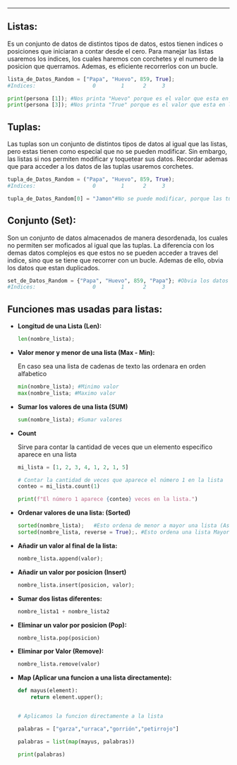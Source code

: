 
---
## **Listas:**

Es un conjunto de datos de distintos tipos de datos, estos tienen indices o posiciones que iniciaran a contar desde el cero. Para manejar las listas usaremos los indices, los cuales haremos con corchetes y el numero de la posicion que querramos. Ademas, es eficiente recorrerlos con un bucle.

```python
lista_de_Datos_Random = ["Papa", "Huevo", 859, True];
#Indices:                  0        1      2     3

print(persona [1]); #Nos printa "Huevo" porque es el valor que esta en la posicion 1
print(persona [3]); #Nos printa "True" porque es el valor que esta en la posicion 3
```

## **Tuplas:**

Las tuplas son un conjunto de distintos tipos de datos al igual que las listas, pero estas tienen como especial que no se pueden modificar. Sin embargo, las listas si nos permiten modificar y toquetear sus datos. Recordar ademas que para acceder a los datos de las tuplas usaremos corchetes.

```python
tupla_de_Datos_Random = ("Papa", "Huevo", 859, True);
#Indices:                  0        1      2     3

tupla_de_Datos_Random[0] = "Jamon"#No se puede modificar, porque las tuplas no lo permiten
```

## **Conjunto (Set):**

Son un conjunto de datos almacenados de manera desordenada, los cuales no permiten ser moficados al igual que las tuplas. La diferencia con los demas datos complejos es que estos no se pueden acceder a traves del indice, sino que se tiene que recorrer con un bucle. Ademas de ello, obvia los datos que estan duplicados.

```python
set_de_Datos_Random = {"Papa", "Huevo", 859, "Papa"}; #Obvia los datos duplicados 
#Indices:                  0        1      2     3
```

## **Funciones mas usadas para listas:**

- **Longitud de una Lista (Len):**
    
    ```python
    len(nombre_lista);
    ```
    
- **Valor menor y menor de una lista (Max - Min):**
    
    En caso sea una lista de cadenas de texto las ordenara en orden alfabetico
    
    ```python
    min(nombre_lista); #Minimo valor
    max(nombre_lista; #Maximo valor
    ```
    
- **Sumar los valores de una lista (SUM)**
    
    ```python
    sum(nombre_lista); #Sumar valores
    ```
    
- **Count**
    
    Sirve para contar la cantidad de veces que un elemento específico aparece en una lista
    
	```python
	mi_lista = [1, 2, 3, 4, 1, 2, 1, 5]

	# Contar la cantidad de veces que aparece el número 1 en la lista
	conteo = mi_lista.count(1)

	print(f"El número 1 aparece {conteo} veces en la lista.")
	```

- **Ordenar valores de una lista: (Sorted)**
    
    ```python
    sorted(nombre_lista);   #Esto ordena de menor a mayor una lista (Asc)
    sorted(nombre_lista, reverse = True);. #Esto ordena una lista Mayor a menor (Desc)
    ```
    
- **Añadir un valor al final de la lista:**
    
    ```python
    nombre_lista.append(valor);
    ```
    
- **Añadir un valor por posicion (Insert)**
    
    ```python
    nombre_lista.insert(posicion, valor); 
    ```
    
- **Sumar dos listas diferentes:**
    
    ```python
    nombre_lista1 + nombre_lista2
    ```
    
- **Eliminar un valor por posicion (Pop):**
    
    ```python
    nombre_lista.pop(posicion)
    ```
    
- **Eliminar por Valor (Remove):**
    
    ```python
    nombre_lista.remove(valor)
    ```

- **Map (Aplicar una funcion a una lista directamente):**
	
	```python
	def mayus(element):
	    return element.upper();
	
	
	# Aplicamos la funcion directamente a la lista
	
	palabras = ["garza","urraca","gorrión","petirrojo"]
	
	palabras = list(map(mayus, palabras))
	
	print(palabras)

	```